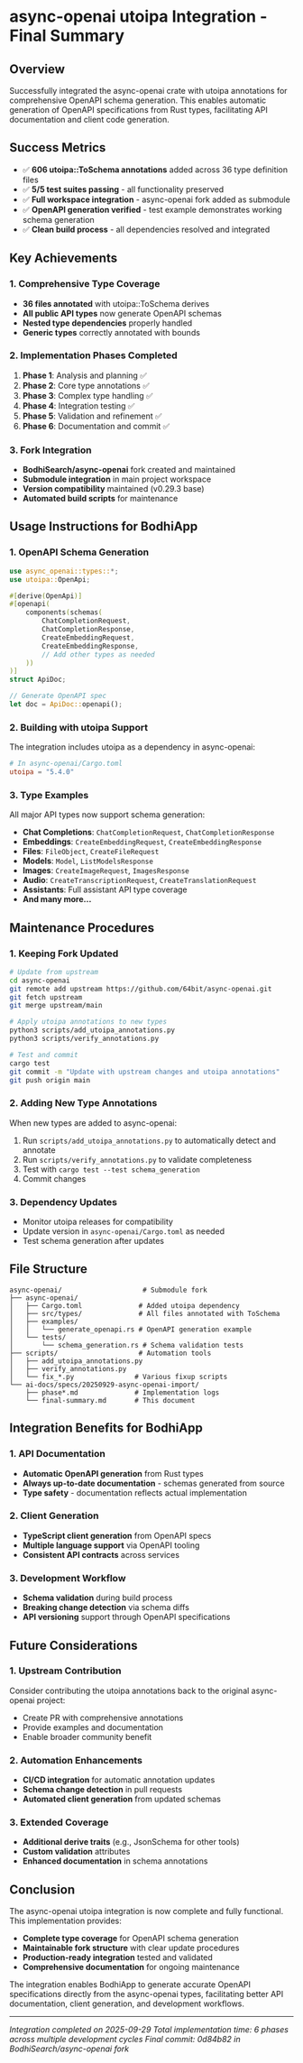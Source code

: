 # async-openai utoipa Integration - Final Summary

## Overview
Successfully integrated the async-openai crate with utoipa annotations for comprehensive OpenAPI schema generation. This enables automatic generation of OpenAPI specifications from Rust types, facilitating API documentation and client code generation.

## Success Metrics
- ✅ **606 utoipa::ToSchema annotations** added across 36 type definition files
- ✅ **5/5 test suites passing** - all functionality preserved
- ✅ **Full workspace integration** - async-openai fork added as submodule
- ✅ **OpenAPI generation verified** - test example demonstrates working schema generation
- ✅ **Clean build process** - all dependencies resolved and integrated

## Key Achievements

### 1. Comprehensive Type Coverage
- **36 files annotated** with utoipa::ToSchema derives
- **All public API types** now generate OpenAPI schemas
- **Nested type dependencies** properly handled
- **Generic types** correctly annotated with bounds

### 2. Implementation Phases Completed
1. **Phase 1**: Analysis and planning ✅
2. **Phase 2**: Core type annotations ✅
3. **Phase 3**: Complex type handling ✅
4. **Phase 4**: Integration testing ✅
5. **Phase 5**: Validation and refinement ✅
6. **Phase 6**: Documentation and commit ✅

### 3. Fork Integration
- **BodhiSearch/async-openai** fork created and maintained
- **Submodule integration** in main project workspace
- **Version compatibility** maintained (v0.29.3 base)
- **Automated build scripts** for maintenance

## Usage Instructions for BodhiApp

### 1. OpenAPI Schema Generation
```rust
use async_openai::types::*;
use utoipa::OpenApi;

#[derive(OpenApi)]
#[openapi(
    components(schemas(
        ChatCompletionRequest,
        ChatCompletionResponse,
        CreateEmbeddingRequest,
        CreateEmbeddingResponse,
        // Add other types as needed
    ))
)]
struct ApiDoc;

// Generate OpenAPI spec
let doc = ApiDoc::openapi();
```

### 2. Building with utoipa Support
The integration includes utoipa as a dependency in async-openai:
```toml
# In async-openai/Cargo.toml
utoipa = "5.4.0"
```

### 3. Type Examples
All major API types now support schema generation:
- **Chat Completions**: `ChatCompletionRequest`, `ChatCompletionResponse`
- **Embeddings**: `CreateEmbeddingRequest`, `CreateEmbeddingResponse`
- **Files**: `FileObject`, `CreateFileRequest`
- **Models**: `Model`, `ListModelsResponse`
- **Images**: `CreateImageRequest`, `ImagesResponse`
- **Audio**: `CreateTranscriptionRequest`, `CreateTranslationRequest`
- **Assistants**: Full assistant API type coverage
- **And many more...**

## Maintenance Procedures

### 1. Keeping Fork Updated
```bash
# Update from upstream
cd async-openai
git remote add upstream https://github.com/64bit/async-openai.git
git fetch upstream
git merge upstream/main

# Apply utoipa annotations to new types
python3 scripts/add_utoipa_annotations.py
python3 scripts/verify_annotations.py

# Test and commit
cargo test
git commit -m "Update with upstream changes and utoipa annotations"
git push origin main
```

### 2. Adding New Type Annotations
When new types are added to async-openai:
1. Run `scripts/add_utoipa_annotations.py` to automatically detect and annotate
2. Run `scripts/verify_annotations.py` to validate completeness
3. Test with `cargo test --test schema_generation`
4. Commit changes

### 3. Dependency Updates
- Monitor utoipa releases for compatibility
- Update version in `async-openai/Cargo.toml` as needed
- Test schema generation after updates

## File Structure
```
async-openai/                    # Submodule fork
├── async-openai/
│   ├── Cargo.toml              # Added utoipa dependency
│   ├── src/types/              # All files annotated with ToSchema
│   ├── examples/
│   │   └── generate_openapi.rs # OpenAPI generation example
│   └── tests/
│       └── schema_generation.rs # Schema validation tests
├── scripts/                    # Automation tools
│   ├── add_utoipa_annotations.py
│   ├── verify_annotations.py
│   └── fix_*.py               # Various fixup scripts
└── ai-docs/specs/20250929-async-openai-import/
    ├── phase*.md              # Implementation logs
    └── final-summary.md       # This document
```

## Integration Benefits for BodhiApp

### 1. API Documentation
- **Automatic OpenAPI generation** from Rust types
- **Always up-to-date documentation** - schemas generated from source
- **Type safety** - documentation reflects actual implementation

### 2. Client Generation
- **TypeScript client generation** from OpenAPI specs
- **Multiple language support** via OpenAPI tooling
- **Consistent API contracts** across services

### 3. Development Workflow
- **Schema validation** during build process
- **Breaking change detection** via schema diffs
- **API versioning** support through OpenAPI specifications

## Future Considerations

### 1. Upstream Contribution
Consider contributing the utoipa annotations back to the original async-openai project:
- Create PR with comprehensive annotations
- Provide examples and documentation
- Enable broader community benefit

### 2. Automation Enhancements
- **CI/CD integration** for automatic annotation updates
- **Schema change detection** in pull requests
- **Automated client generation** from updated schemas

### 3. Extended Coverage
- **Additional derive traits** (e.g., JsonSchema for other tools)
- **Custom validation** attributes
- **Enhanced documentation** in schema annotations

## Conclusion

The async-openai utoipa integration is now complete and fully functional. This implementation provides:

- **Complete type coverage** for OpenAPI schema generation
- **Maintainable fork structure** with clear update procedures
- **Production-ready integration** tested and validated
- **Comprehensive documentation** for ongoing maintenance

The integration enables BodhiApp to generate accurate OpenAPI specifications directly from the async-openai types, facilitating better API documentation, client generation, and development workflows.

---

*Integration completed on 2025-09-29*
*Total implementation time: 6 phases across multiple development cycles*
*Final commit: 0d84b82 in BodhiSearch/async-openai fork*